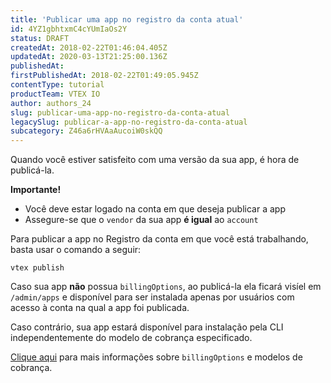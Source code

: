```yaml
---
title: 'Publicar uma app no registro da conta atual'
id: 4YZ1gbhtxmC4cYUmIaOs2Y
status: DRAFT
createdAt: 2018-02-22T01:46:04.405Z
updatedAt: 2020-03-13T21:25:00.136Z
publishedAt: 
firstPublishedAt: 2018-02-22T01:49:05.945Z
contentType: tutorial
productTeam: VTEX IO
author: authors_24
slug: publicar-uma-app-no-registro-da-conta-atual
legacySlug: publicar-a-app-no-registro-da-conta-atual
subcategory: Z46a6rHVAaAucoiW0skQQ
---
```


Quando você estiver satisfeito com uma versão da sua app, é hora de publicá-la.

__Importante!__
- Você deve estar logado na conta em que deseja publicar a app
- Assegure-se que o `vendor` da sua app __é igual__ ao `account`
 
Para publicar a app no Registro da conta em que você está trabalhando, basta usar o comando a seguir:

`vtex publish`

Caso sua app __não__ possua `billingOptions`, ao publicá-la ela ficará visíel em `/admin/apps` e disponível para ser instalada apenas por usuários com acesso à conta na qual a app foi publicada.

Caso contrário, sua app estará disponível para instalação pela CLI independentemente do modelo de cobrança especificado.

[Clique aqui](http://help.vtex.com/pt/tutorial/modelos-de-cobranca-de-apps) para mais informações sobre `billingOptions` e modelos de cobrança.

